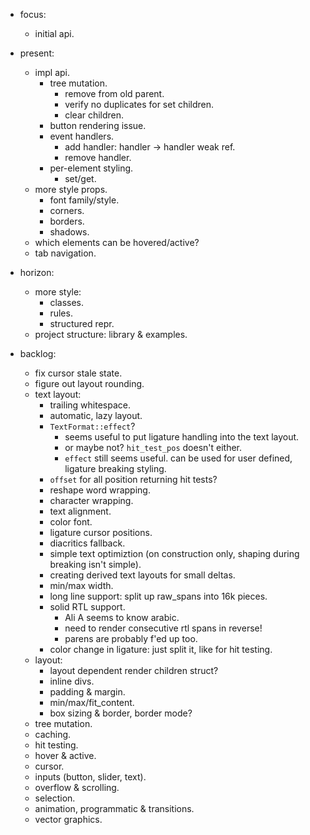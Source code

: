 - focus:
    - initial api.

- present:
    - impl api.
        - tree mutation.
            - remove from old parent.
            - verify no duplicates for set children.
            - clear children.
        - button rendering issue.
        - event handlers.
            - add handler: handler -> handler weak ref.
            - remove handler.
        - per-element styling.
            - set/get.
    - more style props.
        - font family/style.
        - corners.
        - borders.
        - shadows.
    - which elements can be hovered/active?
    - tab navigation.

- horizon:
    - more style:
        - classes.
        - rules.
        - structured repr.
    - project structure: library & examples.


- backlog:
    - fix cursor stale state.
    - figure out layout rounding.
    - text layout:
        - trailing whitespace.
        - automatic, lazy layout.
        - `TextFormat::effect`?
            - seems useful to put ligature handling into the text layout.
            - or maybe not? `hit_test_pos` doesn't either.
            - `effect` still seems useful. can be used for user defined, ligature breaking styling.
        - `offset` for all position returning hit tests?
        - reshape word wrapping.
        - character wrapping.
        - text alignment.
        - color font.
        - ligature cursor positions.
        - diacritics fallback.
        - simple text optimiztion (on construction only, shaping during breaking isn't simple).
        - creating derived text layouts for small deltas.
        - min/max width.
        - long line support: split up raw_spans into 16k pieces.
        - solid RTL support.
            - Ali A seems to know arabic.
            - need to render consecutive rtl spans in reverse!
            - parens are probably f'ed up too.
        - color change in ligature: just split it, like for hit testing.
    - layout:
        - layout dependent render children struct?
        - inline divs.
        - padding & margin.
        - min/max/fit_content.
        - box sizing & border, border mode?
    - tree mutation.
    - caching.
    - hit testing.
    - hover & active.
    - cursor.
    - inputs (button, slider, text).
    - overflow & scrolling.
    - selection.
    - animation, programmatic & transitions.
    - vector graphics.


